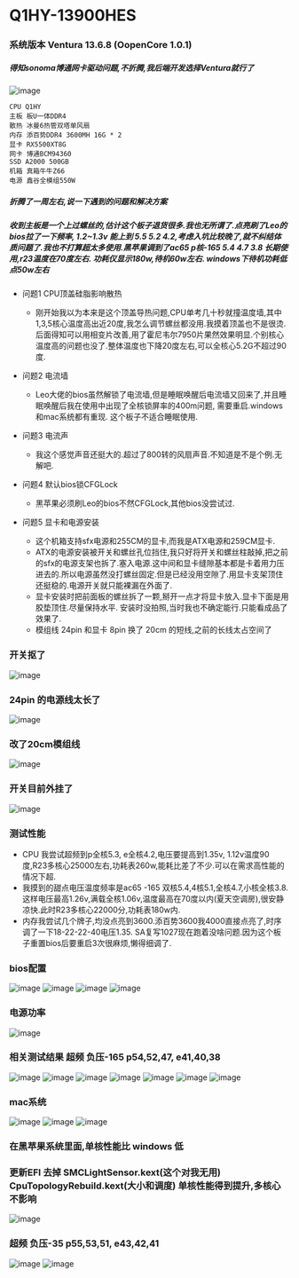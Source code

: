 # Q1HY-13900HES

### 系统版本 Ventura 13.6.8 (OopenCore 1.0.1)
##### 得知sonoma博通网卡驱动问题,不折腾,我后端开发选择Ventura就行了
![image](img/11.png)
```
CPU Q1HY
主板 板U一体DDR4
散热 冰曼6热管双塔单风扇
内存 添百势DDR4 3600MH 16G * 2
显卡 RX5500XT8G
网卡 博通BCM94360
SSD A2000 500GB
机箱 真箱牛牛Z66
电源 鑫谷全模组550W
```

##### 折腾了一周左右,说一下遇到的问题和解决方案
##### 收到主板是一个上过螺丝的,估计这个板子退货很多.我也无所谓了.点亮刷了Leo的bios拉了一下频率, 1.2~1.3v 能上到 5.5 5.2 4.2,考虑入坑比较晚了,就不纠结体质问题了.我也不打算超太多使用.黑苹果调到了ac65 p核-165 5.4 4.7 3.8 长期使用,r23温度在70度左右. 功耗仪显示180w,待机60w左右. windows下待机功耗低点50w左右

- 问题1 CPU顶盖硅脂影响散热
  -  刚开始我以为本来是这个顶盖导热问题,CPU单考几十秒就撞温度墙,其中1,3,5核心温度高出近20度,我怎么调节螺丝都没用.我摸着顶盖也不是很烫.后面得知可以用相变片改善,用了霍尼韦尔7950片果然效果明显.个别核心温度高的问题也没了.整体温度也下降20度左右,可以全核心5.2G不超过90度.

- 问题2 电流墙
  -  Leo大佬的bios虽然解锁了电流墙,但是睡眠唤醒后电流墙又回来了,并且睡眠唤醒后我在使用中出现了全核锁屏率的400m问题, 需要重启.windows和mac系统都有重现. 这个板子不适合睡眠使用.

- 问题3 电流声
  -  我这个感觉声音还挺大的.超过了800转的风扇声音.不知道是不是个例.无解吧.

- 问题4 默认bios锁CFGLock
  -  黑苹果必须刷Leo的bios不然CFGLock,其他bios没尝试过.

- 问题5 显卡和电源安装
  - 这个机箱支持sfx电源和255CM的显卡,而我是ATX电源和259CM显卡.
  - ATX的电源安装被开关和螺丝孔位挡住,我只好将开关和螺丝柱敲掉,把之前的sfx的电源支架也拆了.塞入电源.这中间和显卡缝隙基本都是卡着用力压进去的.所以电源虽然没打螺丝固定.但是已经没用空隙了.用显卡支架顶住还挺稳的.电源开关就只能裸漏在外面了. 
  - 显卡安装时把前面板的螺丝拆了一颗,掰开一点才将显卡放入.显卡下面是用胶垫顶住.尽量保持水平. 安装时没拍照,当时我也不确定能行.只能看成品了效果了.
  - 模组线 24pin 和显卡 8pin 换了 20cm 的短线,之前的长线太占空间了

### 开关抠了
![image](img/92.jpg)

### 24pin 的电源线太长了
![image](img/93.jpg)

### 改了20cm模组线
![image](img/94.jpg)

### 开关目前外挂了
![image](img/95.jpg)


### 测试性能
- CPU 我尝试超频到p全核5.3, e全核4.2,电压要提高到1.35v, 1.12v温度90度,R23多核心25000左右,功耗表260w,能耗比差了不少.可以在需求高性能的情况下超.
- 我摸到的甜点电压温度频率是ac65 -165 双核5.4,4核5.1,全核4.7,小核全核3.8. 这样电压最高1.26v,满载全核1.06v,温度最高在70度以内(夏天空调房),很安静凉快.此时R23多核心22000分,功耗表180w内.
- 内存我尝试几个牌子,均没点亮到3600.添百势3600我4000直接点亮了,时序调了一下18-22-22-40电压1.35. SA复写1027现在跑着没啥问题.因为这个板子重置bios后要重启3次很麻烦,懒得细调了.

### bios配置
![image](img/IMG_4924.jpeg)
![image](img/IMG_4925.jpeg)
![image](img/IMG_4926.jpeg)
![image](img/IMG_4927.jpeg)

### 电源功率
![image](img/IMG_4929.jpeg)

### 相关测试结果 超频 负压-165 p54,52,47, e41,40,38
![image](img/66.png)
![image](img/77.png)
![image](img/88.png)
![image](img/99.png)
![image](img/90.png)
![image](img/91.png)
![image](img/92.png)

### mac系统
![image](img/22.png)
![image](img/33.png)
![image](img/44.png)
### 在黑苹果系统里面,单核性能比 windows 低
### 更新EFI 去掉 SMCLightSensor.kext(这个对我无用) CpuTopologyRebuild.kext(大小和调度) 单核性能得到提升,多核心不影响
![image](img/fix97.jpg)

### 超频 负压-35  p55,53,51, e43,42,41
![image](img/oc96.jpg)
![image](img/oc97.png)